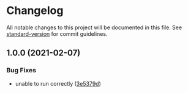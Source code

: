 # Changelog

All notable changes to this project will be documented in this file. See [standard-version](https://github.com/conventional-changelog/standard-version) for commit guidelines.

## 1.0.0 (2021-02-07)


### Bug Fixes

* unable to run correctly ([3e5379d](https://github.com/BennyKok/add-unitylfs/commit/3e5379d3933b9b7698bb3e4c6b42fbfdda796cc8))
